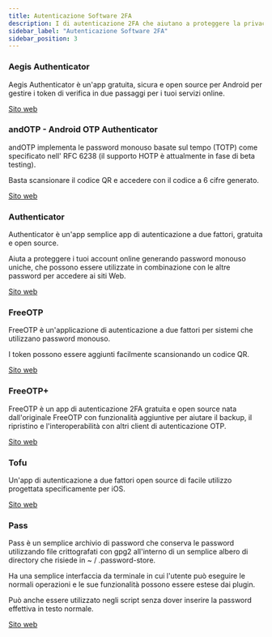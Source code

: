 ```yaml
---
title: Autenticazione Software 2FA
description: I di autenticazione 2FA che aiutano a proteggere la privacy.
sidebar_label: "Autenticazione Software 2FA"
sidebar_position: 3
---
```


### Aegis Authenticator

Aegis Authenticator è un'app gratuita, sicura e open source per Android per gestire i token di verifica in due passaggi per i tuoi servizi online.

<a href="https://getaegis.app" target="_blank">Sito web</a>

### andOTP - Android OTP Authenticator

andOTP implementa le password monouso basate sul tempo (TOTP) come specificato nell' RFC 6238 (il supporto HOTP è attualmente in fase di beta testing).

Basta scansionare il codice QR e accedere con il codice a 6 cifre generato.

<a href="https://github.com/andOTP/andOTP" target="_blank">Sito web</a>

### Authenticator

Authenticator è un'app semplice app di autenticazione a due fattori, gratuita e open source. 

Aiuta a proteggere i tuoi account online generando password monouso uniche, che possono essere utilizzate in combinazione con le altre password per accedere ai siti Web.

<a href="https://mattrubin.me/authenticator/" target="_blank">Sito web</a>

### FreeOTP

FreeOTP è un'applicazione di autenticazione a due fattori per sistemi che utilizzano password monouso. 

I token possono essere aggiunti facilmente scansionando un codice QR.

<a href="https://freeotp.github.io" target="_blank">Sito web</a>

### FreeOTP+

FreeOTP è un app di autenticazione 2FA gratuita e open source nata dall'originale FreeOTP con funzionalità aggiuntive per aiutare il backup, il ripristino e l'interoperabilità con altri client di autenticazione OTP.

<a href="https://play.google.com/store/apps/details?id=org.liberty.android.freeotpplus" target="_blank">Sito web</a>

### Tofu

Un'app di autenticazione a due fattori open source di facile utilizzo progettata specificamente per iOS.

<a href="https://www.tofuauth.com" target="_blank">Sito web</a>

### Pass

Pass è un semplice archivio di password che conserva le password utilizzando file crittografati con gpg2 all'interno di un semplice albero di directory che risiede in ~ / .password-store. 

Ha una semplice interfaccia da terminale in cui l'utente può eseguire le normali operazioni e le sue funzionalità possono essere estese dai plugin.

Può anche essere utilizzato negli script senza dover inserire la password effettiva in testo normale.

<a href="https://www.passwordstore.org/" target="_blank">Sito web</a>



